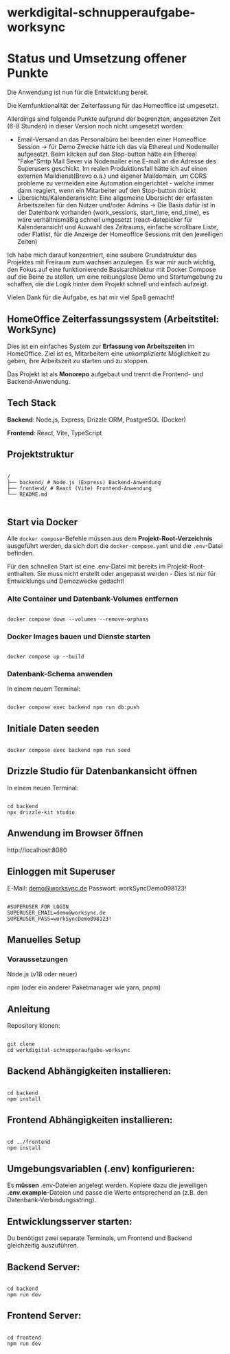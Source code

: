 # werkdigital-schnupperaufgabe-worksync

# Status und Umsetzung offener Punkte

Die Anwendung ist nun für die Entwicklung bereit.

Die Kernfunktionalität der Zeiterfassung für das Homeoffice ist umgesetzt.

Allerdings sind folgende Punkte aufgrund der begrenzten, angesetzten Zeit (6-8 Stunden) in dieser Version noch nicht umgesetzt worden:

- Email-Versand an das Personalbüro bei beenden einer Homeoffice Session
  -> für Demo Zwecke hätte ich das via Ethereal und Nodemailer aufgesetzt. Beim klicken auf den Stop-button hätte ein Ethereal "Fake"Smtp Mail Sever via Nodemailer eine E-mail an die Adresse des Superusers geschickt. Im realen Produktionsfall hätte ich auf einen externen Maildienst(Brevo o.ä.) und eigener Maildomain, um CORS probleme zu vermeiden eine Automation eingerichtet - welche immer dann reagiert, wenn ein Mitarbeiter auf den Stop-button drückt
- Übersichts/Kalenderansicht: Eine allgemeine Übersicht der erfassten Arbeitszeiten für den Nutzer und/oder Admins
  -> Die Basis dafür ist in der Datenbank vorhanden (work_sessions, start_time, end_time), es wäre verhältnismäßig schnell umgesetzt (react-datepicker für Kalenderansicht und Auswahl des Zeitraums, einfache scrollbare Liste, oder Flatlist, für die Anzeige der Homeoffice Sessions mit den jeweiligen Zeiten)

Ich habe mich darauf konzentriert, eine saubere Grundstruktur des Projektes mit Freiraum zum wachsen anzulegen. Es war mir auch wichtig, den Fokus auf eine funktionierende Basisarchitektur mit Docker Compose auf die Beine zu stellen, um eine reibungslose Demo und Startumgebung zu schaffen, die die Logik hinter dem Projekt schnell und einfach aufzeigt.

Vielen Dank für die Aufgabe, es hat mir viel Spaß gemacht!

## HomeOffice Zeiterfassungssystem (Arbeitstitel: WorkSync)

Dies ist ein einfaches System zur **Erfassung von Arbeitszeiten** im HomeOffice. Ziel ist es, Mitarbeitern eine _unkomplizierte_ Möglichkeit zu geben, ihre Arbeitszeit zu starten und zu stoppen.

Das Projekt ist als **Monorepo** aufgebaut und trennt die Frontend- und Backend-Anwendung.

## Tech Stack

**Backend**: Node.js, Express, Drizzle ORM, PostgreSQL (Docker)

**Frontend**: React, Vite, TypeScript

## Projektstruktur

<pre><code>
/
├── backend/ # Node.js (Express) Backend-Anwendung
├── frontend/ # React (Vite) Frontend-Anwendung
└── README.md
</code>
</pre>

## Start via Docker

Alle `docker compose`-Befehle müssen aus dem **Projekt-Root-Verzeichnis** ausgeführt werden, da sich dort die `docker-compose.yaml` und die `.env`-Datei befinden.

Für den schnellen Start ist eine .env-Datei mit bereits im Projekt-Root-enthalten.
Sie muss nicht erstellt oder angepasst werden -
Dies ist nur für Entwicklungs und Demozwecke gedacht!

### Alte Container und Datenbank-Volumes entfernen

<pre><code>
docker compose down --volumes --remove-orphans
</code></pre>

### Docker Images bauen und Dienste starten

<pre><code>
docker compose up --build
</code></pre>

### Datenbank-Schema anwenden

In einem neuem Terminal:

<pre><code>
docker compose exec backend npm run db:push
</code></pre>

## Initiale Daten seeden

<pre><code>
docker compose exec backend npm run seed
</code></pre>

## Drizzle Studio für Datenbankansicht öffnen

In einem neuen Terminal:

<pre><code>
cd backend
npx drizzle-kit studio
</code></pre>

## Anwendung im Browser öffnen

http://localhost:8080

## Einloggen mit Superuser

E-Mail: demo@worksync.de
Passwort: workSyncDemo098123!

<pre><code>
#SUPERUSER FOR LOGIN 
SUPERUSER_EMAIL=demo@worksync.de
SUPERUSER_PASS=workSyncDemo098123!
</code></pre>

## Manuelles Setup

### Voraussetzungen

Node.js (v18 oder neuer)

npm (oder ein anderer Paketmanager wie yarn, pnpm)

## Anleitung

Repository klonen:

<pre><code>
git clone <https://github.com/laurin42/WorkSync>
cd werkdigital-schnupperaufgabe-worksync
</code></pre>

## Backend Abhängigkeiten installieren:

<pre><code>
cd backend
npm install
</code></pre>

## Frontend Abhängigkeiten installieren:

<pre><code>
cd ../frontend
npm install
</code></pre>

## Umgebungsvariablen (.env) konfigurieren:

Es **müssen** .env-Dateien angelegt werden. Kopiere dazu die jeweiligen **.env.example**-Dateien und passe die Werte entsprechend an (z.B. den Datenbank-Verbindungsstring).

## Entwicklungsserver starten:

Du benötigst zwei separate Terminals, um Frontend und Backend gleichzeitig auszuführen.

## Backend Server:

<pre><code>
cd backend
npm run dev
</code></pre>

## Frontend Server:

<pre><code>
cd frontend
npm run dev
</code></pre>
